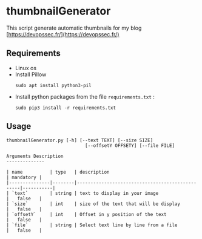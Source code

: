 thumbnailGenerator
=========

This script generate automatic thumbnails for my blog [https://devopssec.fr/](https://devopssec.fr/)

Requirements
------------

- Linux os
- Install Pillow 
  ```shell
  sudo apt install python3-pil
  ```
- Install python packages from the file `requirements.txt` :
  ```shell
  sudo pip3 install -r requirements.txt
  ```


Usage
--------------

```shell
thumbnailGenerator.py [-h] [--text TEXT] [--size SIZE]
                             [--offsetY OFFSETY] [--file FILE]

Arguments Description
--------------

| name          | type   | description                                     | mandatory |
|---------------|--------|-------------------------------------------------|-----------|
| `text`        | string | text to display in your image                   |   false   |
| `size`        | int    | size of the text that will be display           |   false   |
| `offsetY`     | int    | Offset in y position of the text                |   false   |
| `file`        | string | Select text line by line from a file            |   false   |
